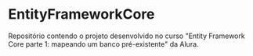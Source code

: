 # EntityFrameworkCore
Repositório contendo o projeto desenvolvido no curso "Entity Framework Core parte 1: mapeando um banco pré-existente" da Alura. 
